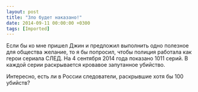 ```yaml
---
layout: post
title: "Зло будет наказано!"
date: 2014-09-11 00:00:00 +0300
tags: [Imported]
---
```


Если бы ко мне пришел Джин и предложил выполнить одно полезное для общества желание, то я бы попросил, чтобы полиция работала как герои сериала СЛЕД. На 4 сентября 2014 года показано 1011 серий. В каждой серии раскрывается кровавое запутанное убийство.

Интересно, есть ли в России следователи, раскрывшие хотя бы 100 убийств?